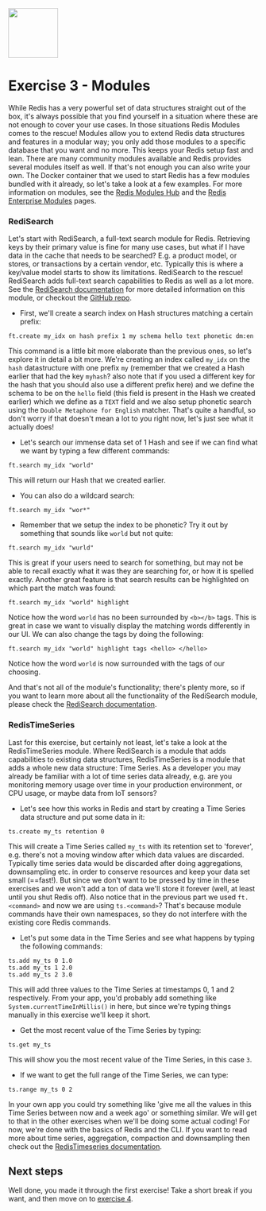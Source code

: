 <img src="../img/redis-logo-full-color-rgb.png" height=100/>

# Exercise 3 - Modules

While Redis has a very powerful set of data structures straight out of the box, it's always possible that you find yourself in a situation where these are not enough to cover your use cases. In those situations Redis Modules comes to the rescue! Modules allow you to extend Redis data structures and features in a modular way; you only add those modules to a specific database that you want and no more. This keeps your Redis setup fast and lean. There are many community modules available and Redis provides several modules itself as well. If that's not enough you can also write your own. The Docker container that we used to start Redis has a few modules bundled with it already, so let's take a look at a few examples. For more information on modules, see the [Redis Modules Hub](https://redis.com/community/redis-modules-hub/) and the [Redis Enterprise Modules](https://redis.com/redis-enterprise/modules/) pages.

### RediSearch
Let's start with RediSearch, a full-text search module for Redis. Retrieving keys by their primary value is fine for many use cases, but what if I have data in the cache that needs to be searched? E.g. a product model, or stores, or transactions by a certain vendor, etc. Typically this is where a key/value model starts to show its limitations. RediSearch to the rescue! RediSearch adds full-text search capabilities to Redis as well as a lot more. See the [RediSearch documentation](https://docs.redis.com/latest/modules/redisearch/) for more detailed information on this module, or checkout the [GitHub repo](https://github.com/RediSearch/RediSearch).

* First, we'll create a search index on Hash structures matching a certain prefix:
```
ft.create my_idx on hash prefix 1 my schema hello text phonetic dm:en
```
This command is a little bit more elaborate than the previous ones, so let's explore it in detail a bit more. We're creating an index called `my_idx` on the `hash` datastructure with one prefix `my` (remember that we created a Hash earlier that had the key `myhash`? also note that if you used a different key for the hash that you should also use a different prefix here) and we define the schema to be on the `hello` field (this field is present in the Hash we created earlier) which we define as a `TEXT` field and we also setup phonetic search using the `Double Metaphone for English` matcher. That's quite a handful, so don't worry if that doesn't mean a lot to you right now, let's just see what it actually does!
* Let's search our immense data set of 1 Hash and see if we can find what we want by typing a few different commands:
```
ft.search my_idx "world"
```

This will return our Hash that we created earlier.

* You can also do a wildcard search:
```
ft.search my_idx "wor*"
```
* Remember that we setup the index to be phonetic? Try it out by something that sounds like `world` but not quite:
```
ft.search my_idx "wurld"
```
This is great if your users need to search for something, but may not be able to recall exactly what it was they are searching for, or how it is spelled exactly. Another great feature is that search results can be highlighted on which part the match was found:
```
ft.search my_idx "world" highlight
```
Notice how the word `world` has no been surrounded by ```<b></b>``` tags. This is great in case we want to visually display the matching words differently in our UI. We can also change the tags by doing the following:
```
ft.search my_idx "world" highlight tags <hello> </hello>
```
Notice how the word `world` is now surrounded with the tags of our choosing.

And that's not all of the module's functionality; there's plenty more, so if you want to learn more about all the functionality of the RediSearch module, please check the [RediSearch documentation](https://oss.redis.com/redisearch/).

### RedisTimeSeries
Last for this exercise, but certainly not least, let's take a look at the RedisTimeSeries module. Where RediSearch is a module that adds capabilities to existing data structures, RedisTimeSeries is a module that adds a whole new data structure: Time Series. As a developer you may already be familiar with a lot of time series data already, e.g. are you monitoring memory usage over time in your production environment, or CPU usage, or maybe data from IoT sensors? 

* Let's see how this works in Redis and start by creating a Time Series data structure and put some data in it:
```
ts.create my_ts retention 0
```
This will create a Time Series called `my_ts` with its retention set to 'forever', e.g. there's not a moving window after which data values are discarded. Typically time series data would be discarded after doing aggregations, downsampling etc. in order to conserve resources and keep your data set small (==fast!). But since we don't want to be pressed by time in these exercises and we won't add a ton of data we'll store it forever (well, at least until you shut Redis off). Also notice that in the previous part we used `ft.<command>` and now we are using `ts.<command>`? That's because module commands have their own namespaces, so they do not interfere with the existing core Redis commands.

* Let's put some data in the Time Series and see what happens by typing the following commands:
```
ts.add my_ts 0 1.0
ts.add my_ts 1 2.0
ts.add my_ts 2 3.0
```
This will add three values to the Time Series at timestamps 0, 1 and 2 respectively. From your app, you'd probably add something like `System.currentTimeInMillis()` in here, but since we're typing things manually in this exercise we'll keep it short.
* Get the most recent value of the Time Series by typing:
```
ts.get my_ts
```
This will show you the most recent value of the Time Series, in this case `3`. 
* If we want to get the full range of the Time Series, we can type:
```
ts.range my_ts 0 2
```

In your own app you could try something like 'give me all the values in this Time Series between now and a week ago' or something similar. We will get to that in the other exercises when we'll be doing some actual coding! For now, we're done with the basics of Redis and the CLI. If you want to read more about time series, aggregation, compaction and downsampling then check out the [RedisTimeseries documentation](https://oss.redis.com/redistimeseries/).

## Next steps

Well done, you made it through the first exercise! Take a short break if you want, and then move on to [exercise 4](exercise-4-start.md).